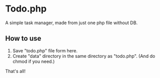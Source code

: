 # Todo.php

A simple task manager, made from just one php file without DB.

## How to use

1. Save "todo.php" file form here.
1. Create "data" directory in the same directory as "todo.php". (And do chmod if you need.)

That's all!
